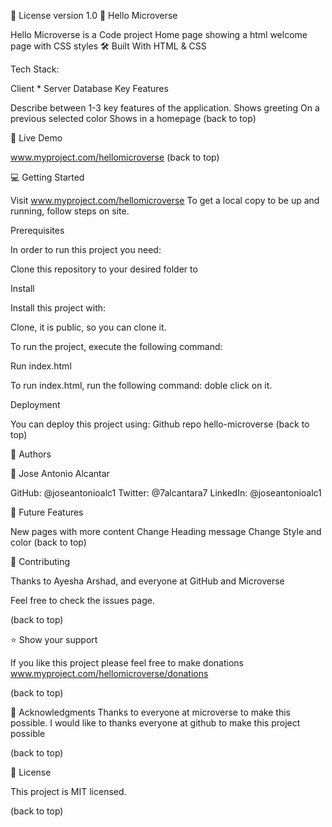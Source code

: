 
📝 License version 1.0
📖 Hello Microverse


Hello Microverse is a Code project
Home page showing a html welcome page with CSS styles
🛠 Built With HTML & CSS

Tech Stack:

Client *
Server
Database
Key Features

Describe between 1-3 key features of the application.
Shows greeting 
On a previous selected color
Shows in a homepage
(back to top)

🚀 Live Demo

www.myproject.com/hellomicroverse
(back to top)

💻 Getting Started

Visit www.myproject.com/hellomicroverse
To get a local copy to be up and running, follow steps on site.

Prerequisites

In order to run this project you need:

Clone this repository to your desired folder to

Install

Install this project with: 

Clone, it is public, so you can clone it.

To run the project, execute the following command:

Run index.html

To run index.html, run the following command: doble click on it. 

Deployment

You can deploy this project using:
Github repo hello-microverse
(back to top)

👥 Authors

👤 Jose Antonio Alcantar

GitHub: @joseantonioalc1
Twitter: @7alcantara7
LinkedIn: @joseantonioalc1

🔭 Future Features

New pages with more content
Change Heading message
Change Style and color
(back to top)

🤝 Contributing

Thanks to Ayesha Arshad, and everyone at GitHub and Microverse

Feel free to check the issues page.

(back to top)

⭐️ Show your support

If you like this project please feel free to make donations
www.myproject.com/hellomicroverse/donations

(back to top)

🙏 Acknowledgments 
Thanks to everyone at microverse to make this possible.
I would like to thanks everyone at github to make this project possible


(back to top)

📝 License

This project is MIT licensed.


(back to top)